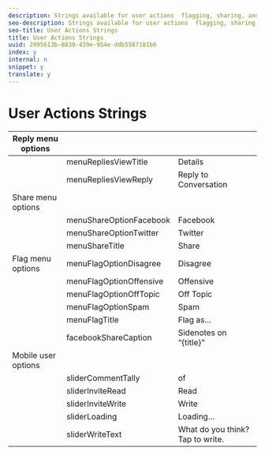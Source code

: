 ```yaml
---
description: Strings available for user actions  flagging, sharing, and liking existing content.
seo-description: Strings available for user actions  flagging, sharing, and liking existing content.
seo-title: User Actions Strings
title: User Actions Strings
uuid: 2095613b-8830-439e-954e-ddb5587181b6
index: y
internal: n
snippet: y
translate: y
---
```


# User Actions Strings


| Reply menu options | | |
|---|---|---|
|  |menuRepliesViewTitle |Details |
|  |menuRepliesViewReply |Reply to Conversation |
| Share menu options | | |
|  |menuShareOptionFacebook |Facebook |
|  |menuShareOptionTwitter |Twitter |
|  |menuShareTitle |Share |
| Flag menu options |menuFlagOptionDisagree |Disagree |
|  |menuFlagOptionOffensive |Offensive |
|  |menuFlagOptionOffTopic |Off Topic |
|  |menuFlagOptionSpam |Spam |
|  |menuFlagTitle |Flag as… |
|  |facebookShareCaption |Sidenotes on “{title}” |
| Mobile user options | | |
|  |sliderCommentTally |of |
|  |sliderInviteRead |Read |
|  |sliderInviteWrite |Write |
|  |sliderLoading |Loading… |
|  |sliderWriteText |What do you think? Tap to write. |

